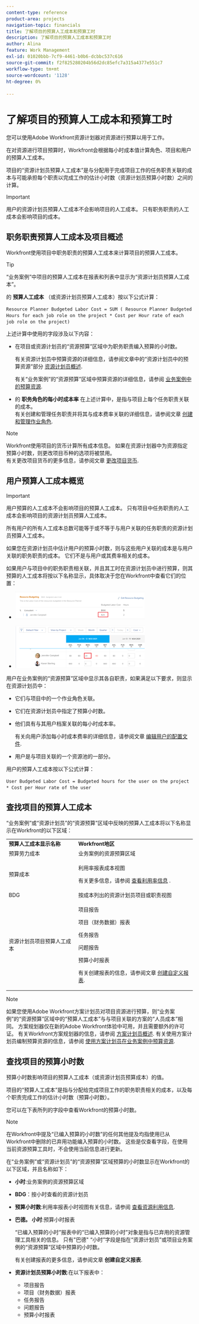 ```yaml
---
content-type: reference
product-area: projects
navigation-topic: financials
title: 了解项目的预算人工成本和预算工时
description: 了解项目的预算人工成本和预算工时
author: Alina
feature: Work Management
exl-id: 01020bbb-7cf9-4461-b0b6-dcbbc537c616
source-git-commit: f2f825280204b56d2dc85efc7a315a4377e551c7
workflow-type: tm+mt
source-wordcount: '1128'
ht-degree: 0%

---
```


# 了解项目的预算人工成本和预算工时

<!--
<(NOTE: Keep the structure of this article similar to Calculating Budgeted Cost)</p>
-->

您可以使用Adobe Workfront资源计划器对资源进行预算以用于工作。

在对资源进行项目预算时，Workfront会根据每小时成本值计算角色、项目和用户的预算人工成本。

项目的“资源计划员预算人工成本”是与分配用于完成项目工作的任务职责关联的成本与可能承担每个职责以完成工作的估计小时数（资源计划员预算小时数）之间的计算。

>[!IMPORTANT]
>
>用户的资源计划员预算人工成本不会影响项目的人工成本。 只有职务职责的人工成本会影响项目的成本。

## 职务职责预算人工成本及项目概述

Workfront使用项目中职务职责的预算人工成本来计算项目的预算人工成本。

>[!TIP]
>
>“业务案例”中项目的预算人工成本在报表和列表中显示为“资源计划员预算人工成本”。

的 **预算人工成本** （或资源计划员预算人工成本）按以下公式计算：

`Resource Planner Budgeted Labor Cost = SUM ( Resource Planner Budgeted Hours for each job role on the project * Cost per Hour rate of each job role on the project)`

上述计算中使用的字段涉及以下内容：

* 在项目或资源计划员的“资源预算”区域中为职务职责编入预算的小时数。

   有关资源计划员中预算资源的详细信息，请参阅文章中的“资源计划员中的预算资源”部分 [资源计划员概述](../../../resource-mgmt/resource-planning/get-started-resource-planner.md).

   有关“业务案例”的“资源预算”区域中预算资源的详细信息，请参阅 [业务案例中的预算资源](../../../manage-work/projects/define-a-business-case/budget-resources-in-business-case.md).

* 的 **职务角色的每小时成本率** 在上述计算中，是指与项目上每个任务职责关联的成本。\
   有关创建和管理任务职责并将其与成本费率关联的详细信息，请参阅文章 [创建和管理作业角色](../../../administration-and-setup/set-up-workfront/organizational-setup/create-manage-job-roles.md).

>[!NOTE]
>
>Workfront使用项目的货币计算所有成本信息。 如果在资源计划器中为资源指定预算小时数，则更改项目币种的选项将被禁用。\
>有关更改项目货币的更多信息，请参阅文章 [更改项目货币](../../../manage-work/projects/project-finances/change-project-currency.md).

## 用户预算人工成本概览

<!--
<p data-mc-conditions="QuicksilverOrClassic.Draft mode">(NOTE: Update the following section in the Create a Business Case article, as well, when you update it here.)</p>
-->

>[!IMPORTANT]
>
>用户预算的人工成本不会影响项目的预算人工成本。 只有项目中任务职责的人工成本会影响项目的资源计划员预算人工成本。
> 
>所有用户的所有人工成本总数可能等于或不等于与用户关联的任务职责的资源计划员预算人工成本。
>
>如果您在资源计划员中估计用户的预算小时数，则与这些用户关联的成本是与用户关联的职务职责的成本。 它们不是与用户或其费率相关的成本。

如果用户与项目中的职务职责相关联，并且其工时在资源计划员中进行预算，则其预算的人工成本将按以下名称显示，具体取决于您在Workfront中查看它们的位置：

* [!UICONTROL **预算人工成本**]:业务案例的“资源预算”区域，按其各自的角色进行。

   ![](assets/budgeted-labor-cost-for-users-in-business-case-highlighted-350x73.png)

* [!UICONTROL **BDG**]:在按成本查看“项目”和“职责”视图中的信息时，资源计划员。

   ![](assets/budgeted-labor-cost-for-users-in-rp-project-view-cost--highlighted-350x115.png)

用户在业务案例的“资源预算”区域中显示其各自职责，如果满足以下要求，则显示在资源计划员中：

* 它们与项目中的一个作业角色关联。
* 它们在资源计划员中指定了预算小时数。
* 他们具有与其用户档案关联的每小时成本率。

   有关向用户添加每小时成本费率的详细信息，请参阅文章 [编辑用户的配置文件](../../../administration-and-setup/add-users/create-and-manage-users/edit-a-users-profile.md).

* 用户是与项目关联的一个资源池的一部分。

用户的预算人工成本按以下公式计算：

`User Budgeted Labor Cost = Budgeted hours for the user on the project * Cost per Hour rate of the user`

## 查找项目的预算人工成本

“业务案例”或“资源计划员”的“资源预算”区域中反映的预算人工成本将以下名称显示在Workfront的以下区域：

<table style="table-layout:auto"> 
   <col> 
   <col> 
   <tbody> 
    <tr> 
     <td><strong>预算人工成本显示名称</strong></td> 
     <td><strong>Workfront地区</strong></td> 
    </tr> 
    <tr> 
     <td>预算劳力成本</td> 
     <td>业务案例的资源预算区域</td> 
    </tr> 
    <tr> 
     <td>预算成本</td> 
     <td><p>利用率报表成本视图</p><p>有关更多信息，请参阅 <a href="../../../resource-mgmt/resource-utilization/view-utilization-information.md">查看利用率信息</a> .</p></td> 
    </tr> 
    <tr> 
     <td>BDG </td> 
     <td>按成本列出的资源计划员项目或职责视图</td> 
    </tr> 
    <tr> 
     <td>资源计划员项目预算人工成本</td> 
     <td> <p>项目报告</p> <p>项目（财务数据）报表</p> <p>任务报告</p> <p>问题报告</p> <p>预算小时报表</p> <p>有关创建报表的信息，请参阅文章 <a href="../../../reports-and-dashboards/reports/creating-and-managing-reports/create-custom-report.md" class="MCXref xref">创建自定义报表</a>.</p> </td> 
    </tr> 
   </tbody> 
  </table>

>[!NOTE]
>
>如果您使用Adobe Workfront方案计划员对项目资源进行预算，则“业务案例”的“资源预算”区域中的“预算人工成本”与与项目关联的方案的“人员成本”相同。 方案规划器仅在新的Adobe Workfront体验中可用，并且需要额外的许可证。 有关Workfront方案规划器的信息，请参阅 [方案计划员概述](../../../scenario-planner/scenario-planner-overview.md). 有关使用方案计划员编制预算资源的信息，请参阅 [使用方案计划员在业务案例中预算资源](../../../manage-work/projects/define-a-business-case/budget-resources-in-business-case-use-scenario-planner.md).

## 查找项目的预算小时数

<!--
(NOTE: Keep the structure of this article similar to Calculating Budgeted Cost)
-->

预算小时数影响项目的预算人工成本（或资源计划员预算成本）的值。

项目的“预算人工成本”是指与分配给完成项目工作的职务职责相关的成本，以及每个职责完成工作的估计小时数（预算小时数）。

您可以在下表所列的字段中查看Workfront的预算小时数。

>[!NOTE]
>
>在Workfront中提及“已编入预算的小时数”的任何其他提及均指使用已从Workfront中删除的已弃用功能编入预算的小时数。 这些是仅查看字段，在使用当前资源预算工具时，不会使用当前信息进行更新。

在“业务案例”或“资源计划员”的“资源预算”区域预算的小时数显示在Workfront的以下区域，并且名称如下：

* **小时**:业务案例的资源预算区域
* **BDG**：按小时查看的资源计划员
* **预算小时数**:利用率报表小时视图有关信息，请参阅 [查看资源利用信息](../../../resource-mgmt/resource-utilization/view-utilization-information.md).
* **巴德。 小时**:预算小时报表

   “已编入预算的小时”报表中的“已编入预算的小时”对象是指与已弃用的资源管理工具相关的信息。 只有&quot;巴德&quot; “小时”字段是指在“资源计划员”或项目业务案例的“资源预算”区域中预算的小时数。

   有关创建报表的更多信息，请参阅文章 **创建自定义报表**.
* **资源计划员预算小时数**:在以下报表中：

   * 项目报告
   * 项目（财务数据）报表
   * 任务报告
   * 问题报告
   * 预算小时报表

